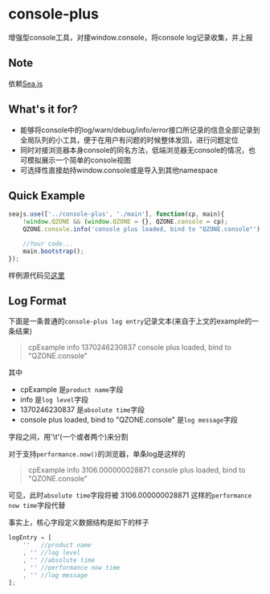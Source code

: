 console-plus
============
增强型console工具，对接window.console，将console log记录收集，并上报

Note
----
依赖[Sea.js](https://github.com/seajs/seajs)

What's it for?
--------------
* 能够将console中的log/warn/debug/info/error接口所记录的信息全部记录到全局队列的小工具，便于在用户有问题的时候整体发回，进行问题定位
* 同时对接浏览器本身console的同名方法，低端浏览器无console的情况，也可模拟展示一个简单的console视图
* 可选择性直接劫持window.console或是导入到其他namespace

Quick Example
-------------
```javascript
seajs.use(['../console-plus', './main'], function(cp, main){
	!window.QZONE && (window.QZONE = {}, QZONE.console = cp);
	QZONE.console.info('console plus loaded, bind to "QZONE.console"');

	//Your code...
	main.bootstrap();
});
```
样例源代码见[这里](https://github.com/shawxu/console-plus/tree/master/example)


Log Format
----------
下面是一条普通的`console-plus log entry`记录文本(来自于上文的example的一条结果)
> cpExample	info	1370246230837		console plus loaded, bind to "QZONE.console"

其中
* cpExample 是`product name`字段
* info 是`log level`字段
* 1370246230837 是`absolute time`字段
* console plus loaded, bind to "QZONE.console" 是`log message`字段

字段之间，用'\t'(一个或者两个)来分割

对于支持`performance.now()`的浏览器，单条log是这样的
> cpExample	info		3106.000000028871	console plus loaded, bind to "QZONE.console"

可见，此时`absolute time`字段将被 3106.000000028871 这样的`performance now time`字段代替

事实上，核心字段定义数据结构是如下的样子
```javascript
logEntry = [
	''   //product name
	, '' //log level
	, '' //absolute time
	, '' //performance now time
	, '' //log message
];
```






